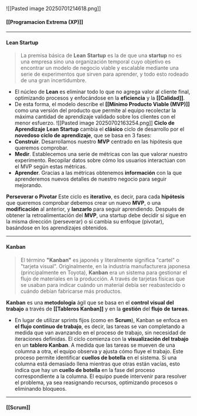 ![[Pasted image 20250701214618.png]]
#### **[[Programacion Extrema (XP)]]**
****
#### **Lean Startup**
> La premisa básica de **Lean** **Startup** es la de que una **startup** no es una empresa sino una organización temporal cuyo objetivo es encontrar un modelo de negocio viable y escalable mediante una serie de experimentos que sirven para aprender, y todo esto rodeado de una gran incertidumbre.

- El núcleo de **Lean** es eliminar todo lo que no agrega valor al cliente final, optimizando procesos y enfocándose en la **eficiencia** y la **[[Calidad]]**. 
- De esta forma, el modelo describe el **[[Mínimo Producto Viable (MVP)]]** como una versión del producto que permite al equipo recolectar la máxima cantidad de aprendizaje validado sobre los clientes con el menor esfuerzo.
![[Pasted image 20250702163254.png]]
**Ciclo de Aprendizaje**
**Lean Startup** cambia el **clásico** ciclo de desarrollo por el **novedoso ciclo de aprendizaje**, que se basa en 3 fases: 
- **Construir**. Desarrollamos nuestro **MVP** centrado en las hipótesis que queremos comprobar. 
- **Medir**. Establecemos una serie de métricas con las que valorar nuestro experimento. Recopilar datos sobre cómo los usuarios interactúan con el MVP según estas métricas.
- **Aprender**. Gracias a las métricas obtenemos **información** con la que aprenderemos nuevos detalles de nuestro negocio para seguir mejorando.

**Perseverar o Pivotar**
Este ciclo es **iterativo**, es decir, para cada **hipótesis** que queremos comprobar debemos crear un nuevo **MVP**, o una **modificación** al anterior, y **lanzarlo** para seguir aprendiendo.
Después de obtener la retroalimentación del **MVP**, una startup debe decidir si sigue en la misma dirección (perseverar) o si cambia su enfoque (pivotar), basándose en los aprendizajes obtenidos.
****
#### **Kanban**
> El término **"Kanban"** es japonés y literalmente significa "cartel" o "tarjeta visual". Originalmente, en la industria manufacturera japonesa (principalmente en Toyota), **Kanban** era un sistema para gestionar el flujo de materiales en la producción. A través de tarjetas físicas que se usaban para indicar cuándo un material debía ser reabastecido o cuándo debían fabricarse más productos.

**Kanban** es una **metodología** ágil que se basa en el **control visual del trabajo** a través de **[[Tableros Kanban]]** y en la **gestión** del **flujo** **de** **tareas**. 
- En lugar de utilizar sprints fijos (como en **Scrum**), Kanban se enfoca en **el flujo continuo de trabajo**, es decir, las tareas se van completando a medida que van avanzando en el proceso de trabajo, sin necesidad de iteraciones definidas.
El ciclo comienza con la **visualización del trabajo** en un **tablero Kanban**.
A medida que las tareas se mueven de una columna a otra, el equipo observa y ajusta cómo fluye el trabajo. Este proceso permite identificar **cuellos de botella** en el sistema.
	Si una columna está demasiado llena mientras que otras están vacías, esto indica que hay un **cuello de botella** en la fase del proceso correspondiente a la columna. El equipo puede intervenir para resolver el problema, ya sea reasignando recursos, optimizando procesos o eliminando bloqueos.
****
#### **[[Scrum]]**

